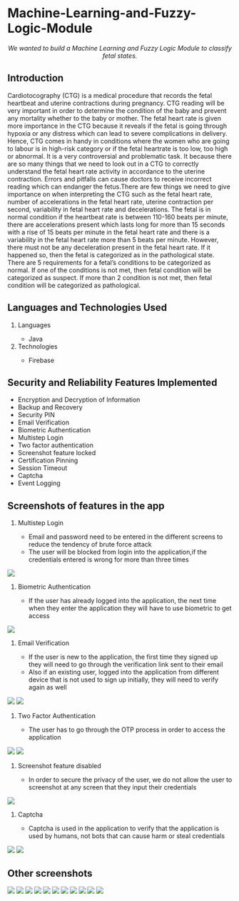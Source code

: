 # Machine-Learning-and-Fuzzy-Logic-Module

<p align="center"><i>We wanted to build a Machine Learning and Fuzzy Logic Module to classify fetal states.</i></p>


## Introduction

<p> Cardiotocography (CTG) is a medical procedure that records the fetal heartbeat and uterine contractions during pregnancy. CTG reading will be very important in order to determine the condition of the baby and prevent any mortality whether to the baby or mother. The fetal heart rate is given more importance in the CTG because it reveals if the fetal is going through hypoxia or any distress which can lead to severe complications in delivery.  Hence, CTG comes in handy in conditions where the women who are going to labour is in high-risk category or if the fetal heartrate is too low, too high or abnormal. It is a very controversial and problematic task. It because there are so many things that we need to look out in a CTG to correctly understand the fetal heart rate activity in accordance to the uterine contraction. Errors and pitfalls can cause doctors to receive incorrect reading which can endanger the fetus.There are few things we need to give importance on when interpreting the CTG such as the fetal heart rate, number of accelerations in the fetal heart rate, uterine contraction per second, variability in fetal heart rate and decelerations. The fetal is in normal condition if the heartbeat rate is between 110-160 beats per minute, there are accelerations present which lasts long for more than 15 seconds with a rise of 15 beats per minute in the fetal heart rate and there is a variability in the fetal heart rate more than 5 beats per minute. However, there must not be any deceleration present in the fetal heart rate. If it happened so, then the fetal is categorized as in the pathological state. There are 5 requirements for a fetal’s conditions to be categorized as normal. If one of the conditions is not met, then fetal condition will be categorized as suspect. If more than 2 condition is not met, then fetal condition will be categorized as pathological.</p>

## Languages and Technologies Used

<ol> 
  <li>Languages</li>
    <ul>
      <li> Java </li>
    </ul>
  <li>Technologies</li>
   <ul>
      <li> Firebase </li>
    </ul>
 </ol>
 
 
## Security and Reliability Features Implemented
- Encryption and Decryption of Information
- Backup and Recovery
- Security PIN
- Email Verification
- Biometric Authentication
- Multistep Login
- Two factor authentication
- Screenshot feature locked
- Certification Pinning
- Session Timeout
- Captcha
- Event Logging

## Screenshots of features in the app
<ol> 
  <li>Multistep Login</li>
    <ul>
      <li> Email and password need to be entered in the different screens to reduce the tendency of brute force attack </li>
      <li> The user will be blocked from login into the application,if the credentials entered is wrong for more than three times </li>
    </ul>
 </ol>
 <img src="https://github.com/Sharvin1106/Pass-Manager-CST235/blob/master/images/img4.jpg" />
 
 <ol> 
  <li>Biometric Authentication</li>
    <ul>
      <li> If the user has already logged into the application, the next time when they enter the application they will have to use biometric to get access </li>
    </ul>
 </ol>
 <img src="https://github.com/Sharvin1106/Pass-Manager-CST235/blob/master/images/img2.jpg" />
 
 <ol> 
  <li>Email Verification</li>
    <ul>
      <li> If the user is new to the application, the first time they signed up they will need to go through the verification link sent to their email </li>
      <li> Also if an existing user, logged into the application from different device that is not used to sign up initially, they will need to verify again as well </li>
    </ul>
 </ol>
 <img src="https://github.com/Sharvin1106/Pass-Manager-CST235/blob/master/images/img3.jpg" />
 <img src="https://github.com/Sharvin1106/Pass-Manager-CST235/blob/master/images/img11.jpg"/>
 
 <ol> 
  <li>Two Factor Authentication</li>
    <ul>
      <li> The user has to go through the OTP process in order to access the application </li>
    </ul>
 </ol>
 <img src="https://github.com/Sharvin1106/Pass-Manager-CST235/blob/master/images/img5.jpg" />
 <img src="https://github.com/Sharvin1106/Pass-Manager-CST235/blob/master/images/img6.jpg"/>
 
  <ol> 
  <li>Screenshot feature disabled</li>
    <ul>
      <li> In order to secure the privacy of the user, we do not allow the user to screenshot at any screen that they input their credentials </li>
    </ul>
 </ol>
 <img src="https://github.com/Sharvin1106/Pass-Manager-CST235/blob/master/images/img7.jpg" />
 
 <ol> 
  <li>Captcha</li>
    <ul>
      <li> Captcha is used in the application to verify that the application is used by humans, not bots that can cause harm or steal credentials </li>
    </ul>
 </ol>
 <img src="https://github.com/Sharvin1106/Pass-Manager-CST235/blob/master/images/img8.jpg" />
 <img src="https://github.com/Sharvin1106/Pass-Manager-CST235/blob/master/images/img9.jpg"/>
 
 ## Other screenshots
<img src="https://github.com/Sharvin1106/Pass-Manager-CST235/blob/master/images/img10.jpg"/>
<img src="https://github.com/Sharvin1106/Pass-Manager-CST235/blob/master/images/img12.jpg"/>
<img src="https://github.com/Sharvin1106/Pass-Manager-CST235/blob/master/images/img13.jpg"/>
<img src="https://github.com/Sharvin1106/Pass-Manager-CST235/blob/master/images/img14.jpg"/>
<img src="https://github.com/Sharvin1106/Pass-Manager-CST235/blob/master/images/img15.jpg"/>
<img src="https://github.com/Sharvin1106/Pass-Manager-CST235/blob/master/images/img16.jpg"/>
<img src="https://github.com/Sharvin1106/Pass-Manager-CST235/blob/master/images/img17.jpg"/>
<img src="https://github.com/Sharvin1106/Pass-Manager-CST235/blob/master/images/img18.jpg"/>
<img src="https://github.com/Sharvin1106/Pass-Manager-CST235/blob/master/images/img19.jpg"/>
<img src="https://github.com/Sharvin1106/Pass-Manager-CST235/blob/master/images/img20.jpg"/>
<img src="https://github.com/Sharvin1106/Pass-Manager-CST235/blob/master/images/img21.jpg"/>

